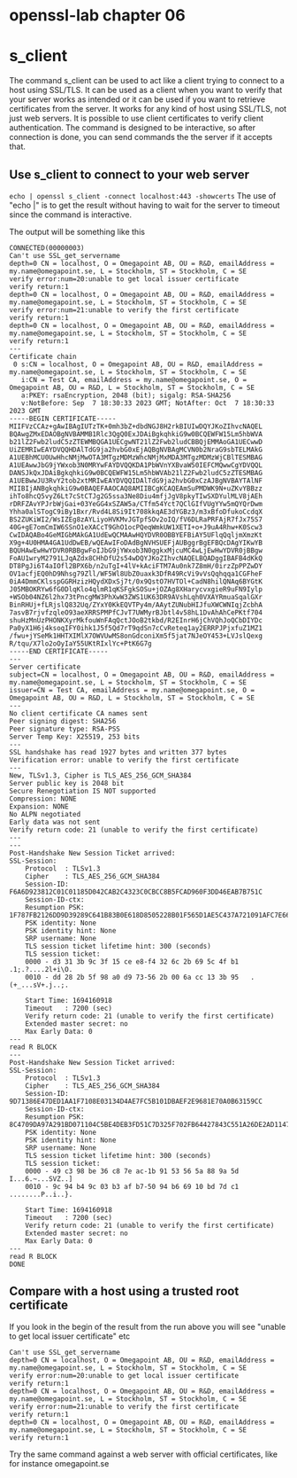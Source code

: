 # openssl-lab chapter 06

# s_client

The command s_client can be used to act like a client trying to connect to a host using SSL/TLS. It can be used as a client when you want to verify that your server works as intended or it can be used if you want to retrieve certificates from the server. It works for any kind of host using SSL/TLS, not just web servers.
It is possible to use client certificates to verify client authentication. 
The command is designed to be interactive, so after connection is done, you can send commands the the server if it accepts that.

## Use s_client to connect to your web server

`echo | openssl s_client -connect localhost:443 -showcerts`
The use of "echo |" is to get the result without having to wait for the server to timeout since the command is interactive.

The output will be something like this
```shell
CONNECTED(00000003)
Can't use SSL_get_servername
depth=0 CN = localhost, O = Omegapoint AB, OU = R&D, emailAddress = my.name@omegapoint.se, L = Stockholm, ST = Stockholm, C = SE
verify error:num=20:unable to get local issuer certificate
verify return:1
depth=0 CN = localhost, O = Omegapoint AB, OU = R&D, emailAddress = my.name@omegapoint.se, L = Stockholm, ST = Stockholm, C = SE
verify error:num=21:unable to verify the first certificate
verify return:1
depth=0 CN = localhost, O = Omegapoint AB, OU = R&D, emailAddress = my.name@omegapoint.se, L = Stockholm, ST = Stockholm, C = SE
verify return:1
---
Certificate chain
 0 s:CN = localhost, O = Omegapoint AB, OU = R&D, emailAddress = my.name@omegapoint.se, L = Stockholm, ST = Stockholm, C = SE
   i:CN = Test CA, emailAddress = my.name@omegapoint.se, O = Omegapoint AB, OU = R&D, L = Stockholm, ST = Stockholm, C = SE
   a:PKEY: rsaEncryption, 2048 (bit); sigalg: RSA-SHA256
   v:NotBefore: Sep  7 18:30:33 2023 GMT; NotAfter: Oct  7 18:30:33 2023 GMT
-----BEGIN CERTIFICATE-----
MIIFVzCCAz+gAwIBAgIUTzTK+0mh3bZ+dbdNGJ8H2rkBIUIwDQYJKoZIhvcNAQEL
BQAwgZMxEDAOBgNVBAMMB1Rlc3QgQ0ExJDAiBgkqhkiG9w0BCQEWFW15Lm5hbWVA
b21lZ2Fwb2ludC5zZTEWMBQGA1UECgwNT21lZ2Fwb2ludCBBQjEMMAoGA1UECwwD
UiZEMRIwEAYDVQQHDAlTdG9ja2hvbG0xEjAQBgNVBAgMCVN0b2NraG9sbTELMAkG
A1UEBhMCU0UwHhcNMjMwOTA3MTgzMDMzWhcNMjMxMDA3MTgzMDMzWjCBlTESMBAG
A1UEAwwJbG9jYWxob3N0MRYwFAYDVQQKDA1PbWVnYXBvaW50IEFCMQwwCgYDVQQL
DANSJkQxJDAiBgkqhkiG9w0BCQEWFW15Lm5hbWVAb21lZ2Fwb2ludC5zZTESMBAG
A1UEBwwJU3RvY2tob2xtMRIwEAYDVQQIDAlTdG9ja2hvbG0xCzAJBgNVBAYTAlNF
MIIBIjANBgkqhkiG9w0BAQEFAAOCAQ8AMIIBCgKCAQEAmSuPMDWK9N+uZKvYBBzz
ihTo8hcQ5vyZ6Lt7cStCTJg2G5ssa3Ne8Diu4mfjJgV8pkyTIwSXDYulMLV8jAEh
rDRFZAvYPJrbWjGai+03YeGG4xSZAW5a/CTfm54Yct7QClGIfVUgYYw5mQYQrDwm
Yhha0alSTogC9iBy1Bxr/Rvd4L8Si9It708kkqAE3dYGBz3/m3xBfoDfukoCcdqX
BS2ZUKiWI2/WsIZEg8zAYLiyoHVKMvJGTpfSOv2oIQ/fV6DLRaPRFAjR7fJx75S7
40G+gE7omCmIW6SSnO1eXACcT9GhO1ocPQeqWmkUW1XETI+o+J9uA4Rhw+K0Scw3
CwIDAQABo4GeMIGbMAkGA1UdEwQCMAAwHQYDVR0OBBYEFBiAY5UFlqQqljmXmzKt
X9g+4U0HMA4GA1UdDwEB/wQEAwIFoDAdBgNVHSUEFjAUBggrBgEFBQcDAgYIKwYB
BQUHAwEwHwYDVR0RBBgwFoIJbG9jYWxob3N0ggkxMjcuMC4wLjEwHwYDVR0jBBgw
FoAU1wryM2791LJqAZdx8CHhDfU2s54wDQYJKoZIhvcNAQELBQADggIBAFB4dKkQ
DT8PgJi6T4aIOfl2BPX6b/n2uTgI+4lV+kAciFTM7Au0nk7Z8mH/0irzZpPPZwDY
OV1acfjEQ0hD9Nhsg79Zll/WF5Wl8UbZ0uaxk3DfR49RcVi9vVsQqhqqa1CGFheF
0iA4DmmCKlsspGGRHzizHQydXDxSj7t/0x9QstO7HVTOl+CadN8hilQNAq6BYGtK
J05MBOKRYw6fG0DlqKlo4qlmR1qKSFgkSOSu+jOZAg8XHarycvxgieR9uFN9Iylp
+WSOb04NZ6l2hx73tPncgMW3PhXwW3ZWS1UK63DR9AVshLqh0VXAYRmuaSqalGXr
BinRHUj+fLRjslQ832Uq/ZYxY0KkEQVTPy4m/AAytZUNubHIJfuXWCWNIqjZcbhA
7asvB7rjvfzqleO93aeXRRSPMPfCJvT7UWMyrBJbtl4v58hL1DvAhAhCePKtf704
shuHzMnUzPHONKXyrMkfouWnFAqQctJOoB2tkbd/R2EInrH6jChVQhJoQCbDIYDc
Pa0yX1H6j4ksoqIFY0ihk1J5f5Qd7rT9qdSn7cCvReteq1ay2ERRPJPjxfuZ1MZ1
/fwu+jYSeMk1HHTXIMlX7OWVUwMS8onGdconiXm5f5jat7NJeOY453+LVJslQexg
R/tqu/X7lo2oOyIaY55UKtRIxlYc+PtK6G7g
-----END CERTIFICATE-----
---
Server certificate
subject=CN = localhost, O = Omegapoint AB, OU = R&D, emailAddress = my.name@omegapoint.se, L = Stockholm, ST = Stockholm, C = SE
issuer=CN = Test CA, emailAddress = my.name@omegapoint.se, O = Omegapoint AB, OU = R&D, L = Stockholm, ST = Stockholm, C = SE
---
No client certificate CA names sent
Peer signing digest: SHA256
Peer signature type: RSA-PSS
Server Temp Key: X25519, 253 bits
---
SSL handshake has read 1927 bytes and written 377 bytes
Verification error: unable to verify the first certificate
---
New, TLSv1.3, Cipher is TLS_AES_256_GCM_SHA384
Server public key is 2048 bit
Secure Renegotiation IS NOT supported
Compression: NONE
Expansion: NONE
No ALPN negotiated
Early data was not sent
Verify return code: 21 (unable to verify the first certificate)
---
---
Post-Handshake New Session Ticket arrived:
SSL-Session:
    Protocol  : TLSv1.3
    Cipher    : TLS_AES_256_GCM_SHA384
    Session-ID: F6A6D923812C01C01185D042CAB2C4323C0CBCC8B5FCAD960F3DD46EAB7B751C
    Session-ID-ctx: 
    Resumption PSK: 1F787FB2126DD9D39289C641B83B0E618D8505228B01F565D1AE5C437A721091AFC7E66BD5D1A936091845C7D5FA6EE2
    PSK identity: None
    PSK identity hint: None
    SRP username: None
    TLS session ticket lifetime hint: 300 (seconds)
    TLS session ticket:
    0000 - d3 31 3b 9c 3f 15 ce e8-f4 32 6c 2b 69 5c 4f b1   .1;.?....2l+i\O.
    0010 - dd 28 2b 5f 98 a0 d9 73-56 2b 00 6a cc 13 3b 95   .(+_...sV+.j..;.

    Start Time: 1694160918
    Timeout   : 7200 (sec)
    Verify return code: 21 (unable to verify the first certificate)
    Extended master secret: no
    Max Early Data: 0
---
read R BLOCK
---
Post-Handshake New Session Ticket arrived:
SSL-Session:
    Protocol  : TLSv1.3
    Cipher    : TLS_AES_256_GCM_SHA384
    Session-ID: 9D71386E47DED1AA1F7108E03134D4AE7FC5B101DBAEF2E9681E70A0B63159CC
    Session-ID-ctx: 
    Resumption PSK: 8C4709DA97A291BD071104C5BE4DEB3FD51C7D325F702FB64427843C551A26DE2AD114796E1B8C3B8EE1EA119564A4D1
    PSK identity: None
    PSK identity hint: None
    SRP username: None
    TLS session ticket lifetime hint: 300 (seconds)
    TLS session ticket:
    0000 - 49 c3 98 be 36 c8 7e ac-1b 91 53 56 5a 88 9a 5d   I...6.~...SVZ..]
    0010 - 9c 94 b4 9c 03 b3 af b7-50 94 b6 69 10 bd 7d c1   ........P..i..}.

    Start Time: 1694160918
    Timeout   : 7200 (sec)
    Verify return code: 21 (unable to verify the first certificate)
    Extended master secret: no
    Max Early Data: 0
---
read R BLOCK
DONE
```

## Compare with a host using a trusted root certificate
If you look in the begin of the result from the run above you will see "unable to get local issuer certificate" etc
```shell
Can't use SSL_get_servername
depth=0 CN = localhost, O = Omegapoint AB, OU = R&D, emailAddress = my.name@omegapoint.se, L = Stockholm, ST = Stockholm, C = SE
verify error:num=20:unable to get local issuer certificate
verify return:1
depth=0 CN = localhost, O = Omegapoint AB, OU = R&D, emailAddress = my.name@omegapoint.se, L = Stockholm, ST = Stockholm, C = SE
verify error:num=21:unable to verify the first certificate
verify return:1
depth=0 CN = localhost, O = Omegapoint AB, OU = R&D, emailAddress = my.name@omegapoint.se, L = Stockholm, ST = Stockholm, C = SE
verify return:1
```
Try the same command against a web server with official certificates, like for instance omegapoint.se
